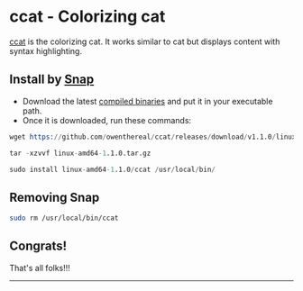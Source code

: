 # ccat - Colorizing cat

[ccat](https://github.com/owenthereal/ccat) is the colorizing cat. It works similar to cat but displays content with syntax highlighting.

## Install by [Snap](https://docs.k8slens.dev/main/getting-started/#snap)

- Download the latest [compiled binaries](https://github.com/owenthereal/ccat/releases) and put it in your executable path.
- Once it is downloaded, run these commands:

```s
wget https://github.com/owenthereal/ccat/releases/download/v1.1.0/linux-amd64-1.1.0.tar.gz

tar -xzvvf linux-amd64-1.1.0.tar.gz 

sudo install linux-amd64-1.1.0/ccat /usr/local/bin/
```

## Removing Snap

```sh
sudo rm /usr/local/bin/ccat
```

## Congrats!

That's all folks!!!
___
